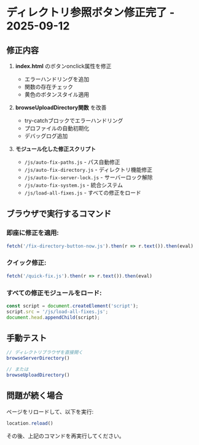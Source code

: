 # ディレクトリ参照ボタン修正完了 - 2025-09-12

## 修正内容
1. **index.html** のボタンonclick属性を修正
   - エラーハンドリングを追加
   - 関数の存在チェック
   - 黄色のボタンスタイル適用

2. **browseUploadDirectory関数** を改善
   - try-catchブロックでエラーハンドリング
   - プロファイルの自動初期化
   - デバッグログ追加

3. **モジュール化した修正スクリプト**
   - `/js/auto-fix-paths.js` - パス自動修正
   - `/js/auto-fix-directory.js` - ディレクトリ機能修正
   - `/js/auto-fix-server-lock.js` - サーバーロック解除
   - `/js/auto-fix-system.js` - 統合システム
   - `/js/load-all-fixes.js` - すべての修正をロード

## ブラウザで実行するコマンド

### 即座に修正を適用:
```javascript
fetch('/fix-directory-button-now.js').then(r => r.text()).then(eval)
```

### クイック修正:
```javascript
fetch('/quick-fix.js').then(r => r.text()).then(eval)
```

### すべての修正モジュールをロード:
```javascript
const script = document.createElement('script');
script.src = '/js/load-all-fixes.js';
document.head.appendChild(script);
```

## 手動テスト
```javascript
// ディレクトリブラウザを直接開く
browseServerDirectory()

// または
browseUploadDirectory()
```

## 問題が続く場合
ページをリロードして、以下を実行:
```javascript
location.reload()
```

その後、上記のコマンドを再実行してください。